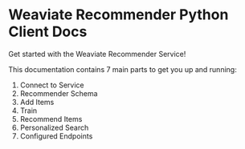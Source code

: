 # Weaviate Recommender Python Client Docs

Get started with the Weaviate Recommender Service!

This documentation contains 7 main parts to get you up and running:
1. Connect to Service
2. Recommender Schema
3. Add Items
4. Train
5. Recommend Items
6. Personalized Search
7. Configured Endpoints
